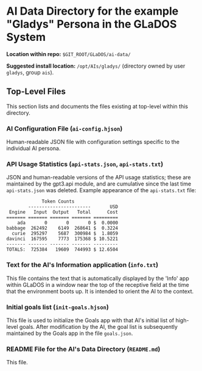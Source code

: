 # AI Data Directory for the example "Gladys" Persona in the GLaDOS System

**Location within repo:** `$GIT_ROOT/GLaDOS/ai-data/`

**Suggested install location:** `/opt/AIs/gladys/` (directory owned by user `gladys`, group `ais`).

## Top-Level Files

This section lists and documents the files existing at top-level within this directory.

### AI Configuration File (`ai-config.hjson`)

Human-readable JSON file with configuration settings specific to the individual AI persona.

### API Usage Statistics (`api-stats.json`, `api-stats.txt`)

JSON and human-readable versions of the API usage statistics; these are maintained by
the gpt3.api module, and are cumulative since the last time `api-stats.json` was deleted.
Example appearance of the `api-stats.txt` file:

	             Token Counts
	        -----------------------       USD
	 Engine   Input  Output   Total      Cost
	======= ======= ======= ======= =========
	    ada       0       0       0 $  0.0000
	babbage  262492    6149  268641 $  0.3224
	  curie  295297    5687  300984 $  1.8059
	davinci  167595    7773  175368 $ 10.5221
	------- ------- ------- ------- ---------
	TOTALS:  725384   19609  744993 $ 12.6504

### Text for the AI's Information application (`info.txt`)

This file contains the text that is automatically displayed by the 'Info' app
within GLaDOS in a window near the top of the receptive field at the time that
the environment boots up.  It is intended to orient the AI to the context.

### Initial goals list (`init-goals.hjson`)

This file is used to initialize the Goals app with that AI's initial list of
high-level goals.  After modification by the AI, the goal list is subsequently
maintained by the Goals app in the file `goals.json`.

### README File for the AI's Data Directory (`README.md`)

This file.
